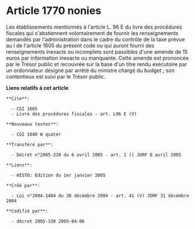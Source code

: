 # Article 1770 nonies

Les établissements mentionnés à l'article L. 96 E du livre des procédures fiscales qui s'abstiennent volontairement de
fournir les renseignements demandés par l'administration dans le cadre du contrôle de la taxe prévue au I de l'article 1605
du présent code ou qui auront fourni des renseignements inexacts ou incomplets sont passibles d'une amende de 15 euros par
information inexacte ou manquante. Cette amende est prononcée par le Trésor public et recouvrée sur la base d'un titre rendu
exécutoire par un ordonnateur désigné par arrêté du ministre chargé du budget ; son contentieux est suivi par le Trésor
public.

**Liens relatifs à cet article**

	**Cite**:

	  - CGI 1605
	  - Livre des procédures fiscales - art. L96 E (V)

	**Nouveaux textes**:

	  - CGI 1840 W quater

	**Transféré par**:

	  - Décret n°2005-330 du 6 avril 2005 - art. 1 () JORF 8 avril 2005

	**Liens**:

	  - HISTO: Edition du 1er janvier 2005

	**Créé par**:

	  - Loi n°2004-1484 du 30 décembre 2004 - art. 41 (V) JORF 31 décembre 2004

	**Codifié par**:

	  - décret 2005-330 2005-04-06
